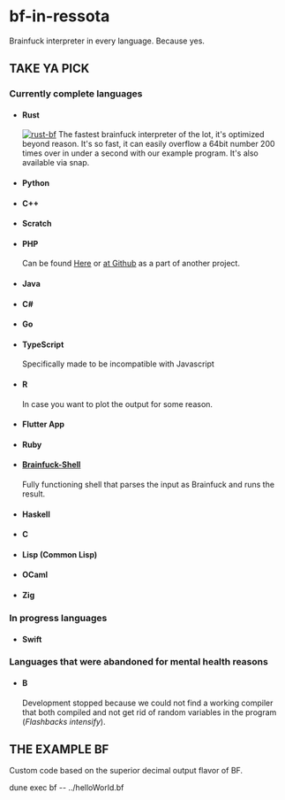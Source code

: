 # bf-in-ressota

Brainfuck interpreter in every language. Because yes.

## <b>TAKE YA PICK</b>

### Currently complete languages

- #### Rust
  [![rust-bf](https://snapcraft.io//rust-bf/badge.svg)](https://snapcraft.io/rust-bf)
  The fastest brainfuck interpreter of the lot, it's optimized beyond reason. It's so fast, it can easily overflow a 64bit number 200 times over in under a second with our example program. It's also available via snap.
- #### Python
- #### C++
- #### Scratch
- #### PHP
  Can be found [Here](http://brainfucked.qrl.nz) or [at Github](https://github.com/LaSpruca/brainfuck-php) as a part of another project.
- #### Java
- #### C#
- #### Go
- #### TypeScript
  Specifically made to be incompatible with Javascript
- #### R
  In case you want to plot the output for some reason.
- #### Flutter App
- #### Ruby
- #### [Brainfuck-Shell](https://github.com/Fallstop/brainfuck-shell)
  Fully functioning shell that parses the input as Brainfuck and runs the result.
- #### Haskell
- #### C
- #### Lisp (Common Lisp)
- #### OCaml
- #### Zig

### In progress languages

- #### Swift

### Languages that were abandoned for mental health reasons

- #### B
  Development stopped because we could not find a working compiler that both compiled and not get rid of random variables in the program (_Flashbacks intensify_).

## <b>THE EXAMPLE BF</b>

Custom code based on the superior decimal output flavor of BF.

dune exec bf -- ../helloWorld.bf
